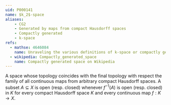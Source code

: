 ```yaml
---
uid: P000141
name: $k_2$-space
aliases:
    - CG2
    - Generated by maps from compact Hausdorff spaces
    - Compactly generated
    - k-space
refs:
  - mathse: 4646084
    name: Unraveling the various definitions of k-space or compactly generated space
  - wikipedia: Compactly_generated_space
    name: Compactly generated space on Wikipedia
---
```


A space whose topology coincides with the final topology with respect the family of all continuous maps from arbitrary compact Hausdorff spaces.  A subset $A\subseteq X$ is open (resp. closed) whenever $f^{-1}(A)$ is open (resp. closed) in $K$ for every compact Hausdorff space $K$ and every continuous map $f:K\to X$.
